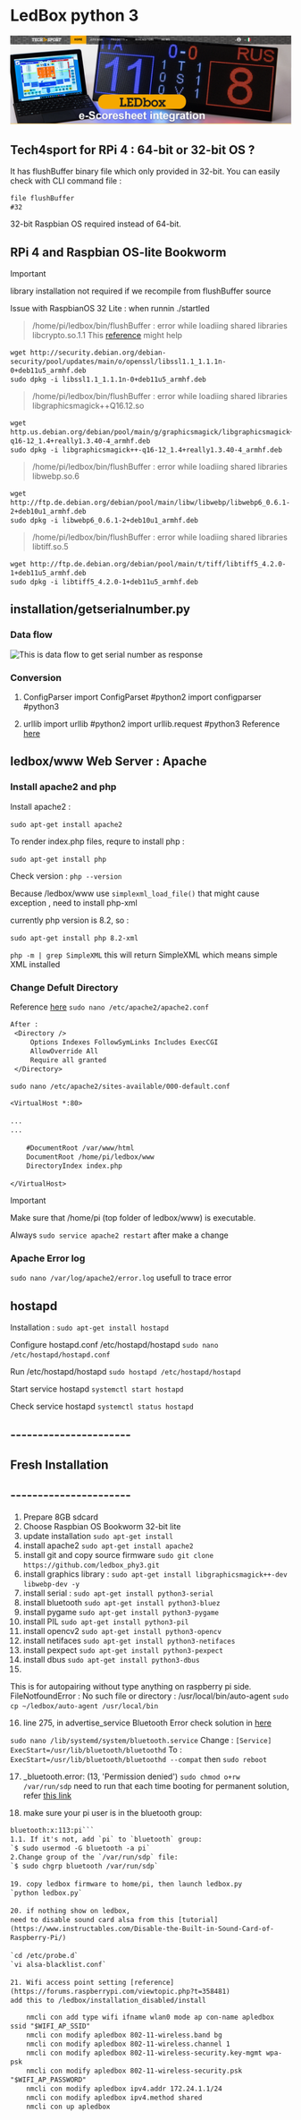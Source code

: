 # LedBox python 3 
![](/images/escoresheet_scoring.png)

## Tech4sport for RPi 4 : 64-bit or 32-bit OS ?
It has flushBuffer binary file which only provided in 32-bit. You can easily check with CLI command file :
```
file flushBuffer
#32
```
32-bit Raspbian OS required instead of 64-bit.

## RPi 4 and Raspbian OS-lite Bookworm

> [!IMPORTANT]
> library installation not required if we recompile from flushBuffer source

Issue with RaspbianOS 32 Lite : when runnin ./startled
> /home/pi/ledbox/bin/flushBuffer : error while loadiing shared libraries libcrypto.so.1.1 
This [reference](https://domoticz.com/forum/viewtopic.php?t=40906) might help
```
wget http://security.debian.org/debian-security/pool/updates/main/o/openssl/libssl1.1_1.1.1n-0+deb11u5_armhf.deb
sudo dpkg -i libssl1.1_1.1.1n-0+deb11u5_armhf.deb
```
> /home/pi/ledbox/bin/flushBuffer : error while loadiing shared libraries libgraphicsmagick++Q16.12.so 
```
wget http.us.debian.org/debian/pool/main/g/graphicsmagick/libgraphicsmagick++-q16-12_1.4+really1.3.40-4_armhf.deb
sudo dpkg -i libgraphicsmagick++-q16-12_1.4+really1.3.40-4_armhf.deb
```
> /home/pi/ledbox/bin/flushBuffer : error while loadiing shared libraries libwebp.so.6 
```
wget http://ftp.de.debian.org/debian/pool/main/libw/libwebp/libwebp6_0.6.1-2+deb10u1_armhf.deb
sudo dpkg -i libwebp6_0.6.1-2+deb10u1_armhf.deb
```
> /home/pi/ledbox/bin/flushBuffer : error while loadiing shared libraries libtiff.so.5 
```
wget http://ftp.de.debian.org/debian/pool/main/t/tiff/libtiff5_4.2.0-1+deb11u5_armhf.deb
sudo dpkg -i libtiff5_4.2.0-1+deb11u5_armhf.deb
```




## installation/getserialnumber.py
### Data flow

![This is data flow to get serial number as response](/images/getserialnumber_small.png)

### Conversion

1. ConfigParser
import ConfigParset  #python2
import configparser  #python3

3. urllib
import urllib   #python2
import urllib.request #python3
Reference [here](https://python-forum.io/thread-15740.html)

## ledbox/www Web Server : Apache 
### Install apache2 and php
Install apache2 :

`sudo apt-get install apache2`

To render index.php files, requre to install php :

`sudo apt-get install php`

Check version : 
`php --version`

Because /ledbox/www use `simplexml_load_file()` that might cause exception , need to install php-xml

currently php version is 8.2, so :

`sudo apt-get install php 8.2-xml`

`php -m | grep SimpleXML`
this will return SimpleXML which means simple XML installed

### Change Defult Directory
Reference [here](https://askubuntu.com/questions/337874/change-apache-document-root-folder-to-secondary-hard-drive)
`sudo nano /etc/apache2/apache2.conf`
```
After :
 <Directory />
     Options Indexes FollowSymLinks Includes ExecCGI
     AllowOverride All
     Require all granted
 </Directory>
```

`sudo nano /etc/apache2/sites-available/000-default.conf`
```
<VirtualHost *:80>

...
...

    #DocumentRoot /var/www/html
    DocumentRoot /home/pi/ledbox/www
    DirectoryIndex index.php

</VirtualHost>
```
> [!IMPORTANT]
> Make sure that /home/pi (top folder of ledbox/www) is executable.
> 
> Always `sudo service apache2 restart` after make a change


### Apache Error log
`sudo nano /var/log/apache2/error.log` usefull to trace error 


## hostapd
Installation :
`sudo apt-get install hostapd`

Configure hostapd.conf /etc/hostapd/hostapd
`sudo nano /etc/hostapd/hostapd.conf`

Run /etc/hostapd/hostapd
`sudo hostapd /etc/hostapd/hostapd`

Start service hostapd
`systemctl start hostapd`

Check service hostapd
`systemctl status hostapd`

## ----------------------
## Fresh Installation
## ----------------------
1. Prepare 8GB sdcard
2. Choose Raspbian OS Bookworm 32-bit lite
3. update installation
   `sudo apt-get install`
4. install apache2
   `sudo apt-get install apache2`
5. install git  and copy source firmware
   `sudo git clone https://github.com/ledbox_phy3.git`
6.  install graphics library :
   `sudo apt-get install libgraphicsmagick++-dev libwebp-dev -y`
7. install serial :
   `sudo apt-get install python3-serial`
8. install bluetooth
   `sudo apt-get install python3-bluez`
9. install pygame
    `sudo apt-get install python3-pygame`
10. install PIL
`sudo apt-get install python3-pil`
11. install opencv2
`sudo apt-get install python3-opencv`
12. install netifaces
`sudo apt-get install python3-netifaces`
13. install pexpect
`sudo apt-get install python3-pexpect`
14. install dbus
`sudo apt-get install python3-dbus`
15. 
This is for autopairing without type anything on raspberry pi side.
FileNotfoundError : No such file or directory : /usr/local/bin/auto-agent
`sudo cp ~/ledbox/auto-agent /usr/local/bin`

16. line 275, in advertise_service Bluetooth Error
check solution in [here](https://forums.raspberrypi.com/viewtopic.php?t=132470)

`sudo nano /lib/systemd/system/bluetooth.service`
Change :
`[Service]
ExecStart=/usr/lib/bluetooth/bluetoothd`
To :
`ExecStart=/usr/lib/bluetooth/bluetoothd --compat`
then `sudo reboot`

17. _bluetooth.error: (13, 'Permission denied')
`sudo chmod o+rw /var/run/sdp`
need to run that each time booting
for permanent solution, refer [this link](https://stackoverflow.com/questions/34599703/rfcomm-bluetooth-permission-denied-error-raspberry-pi)

1. make sure your pi user is in the bluetooth group:
```$ cat /etc/group | grep bluetooth
bluetooth:x:113:pi```
1.1. If it's not, add `pi` to `bluetooth` group:
`$ sudo usermod -G bluetooth -a pi`
2.Change group of the `/var/run/sdp` file:
`$ sudo chgrp bluetooth /var/run/sdp`

19. copy ledbox firmware to home/pi, then launch ledbox.py
`python ledbox.py`

20. if nothing show on ledbox,
need to disable sound card alsa from this [tutorial] (https://www.instructables.com/Disable-the-Built-in-Sound-Card-of-Raspberry-Pi/)

`cd /etc/probe.d`
`vi alsa-blacklist.conf`

21. Wifi access point setting [reference](https://forums.raspberrypi.com/viewtopic.php?t=358481)
add this to /ledbox/installation_disabled/install
```
        nmcli con add type wifi ifname wlan0 mode ap con-name apledbox ssid "$WIFI_AP_SSID"
        nmcli con modify apledbox 802-11-wireless.band bg
        nmcli con modify apledbox 802-11-wireless.channel 1
        nmcli con modify apledbox 802-11-wireless-security.key-mgmt wpa-psk
        nmcli con modify apledbox 802-11-wireless-security.psk "$WIFI_AP_PASSWORD"
        nmcli con modify apledbox ipv4.addr 172.24.1.1/24
        nmcli con modify apledbox ipv4.method shared
        nmcli con up apledbox
 ```



